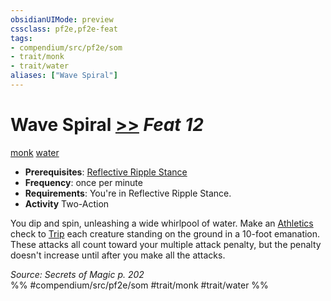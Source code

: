 ```yaml
---
obsidianUIMode: preview
cssclass: pf2e,pf2e-feat
tags:
- compendium/src/pf2e/som
- trait/monk
- trait/water
aliases: ["Wave Spiral"]
---
```

# Wave Spiral  [>>](../../Rules/core-rulebook/chapter-9-playing-the-game.md#Actions "Two-Action") *Feat 12*  
[monk](../../Rules/traits/monk.md)  [water](../../Rules/traits/water.md)  

- **Prerequisites**: [Reflective Ripple Stance](reflective-ripple-stance-som.md)
- **Frequency**: once per minute
- **Requirements**: You're in Reflective Ripple Stance.
- **Activity** Two-Action

You dip and spin, unleashing a wide whirlpool of water. Make an [Athletics](../skills.md#Athletics) check to [Trip](../../Rules/actions/trip.md) each creature standing on the ground in a 10-foot emanation. These attacks all count toward your multiple attack penalty, but the penalty doesn't increase until after you make all the attacks.

*Source: Secrets of Magic p. 202*  
%% #compendium/src/pf2e/som #trait/monk #trait/water %%